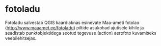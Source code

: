 # fotoladu
Fotoladu salvestab QGIS kaardiaknas esinevate Maa-ameti fotolao (http://www.maaamet.ee/fotoladu) piltide asukohad ajutisele kihile ja seadistab punktobjektidega seotud tegevuse (action) aerofoto kuvamiseks veebilehitsejas.
